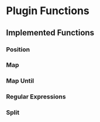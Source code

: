 Plugin Functions
================

Implemented Functions
---------------------

### Position

### Map

### Map Until

### Regular Expressions

### Split
